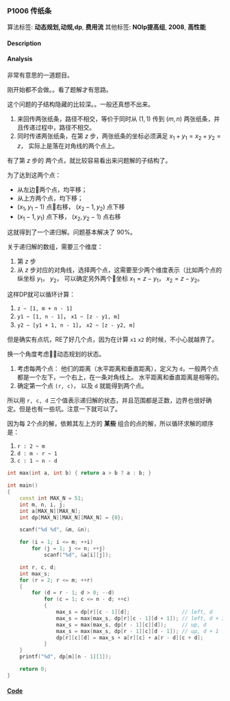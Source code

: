 ### P1006 传纸条

算法标签: **动态规划,动规,dp**, **费用流**
其他标签: **NOIp提高组**, **2008**, **高性能**


#### Description

#### Analysis

非常有意思的一道题目。

刚开始都不会做。。看了题解才有思路。

这个问题的子结构隐藏的比较深。。一般还真想不出来。

1. 来回传两张纸条，路径不相交，等价于同时从 $(1, 1)$ 传到 $(m, n)$ 两张纸条，并且传递过程中，路径不相交。
2. 同时传递两张纸条，在第 $z$ 步，两张纸条的坐标必须满足 $x_1 + y_1 = x_2 + y_2 = z$， 实际上是落在对角线的两个点上。

有了第 $z$ 步的 两个点，就比较容易看出来问题解的子结构了。

为了达到这两个点：

- 从左边两个点，均平移；
- 从上方两个点，均下移；
- $(x_1, y_1 - 1)$ 点右移， $(x_2 - 1, y_2)$ 点下移
- $(x_1 - 1, y_1)$ 点下移， $(x_2, y_2 - 1)$ 点右移

这就得到了一个递归解。问题基本解决了 90%。

关于递归解的数组，需要三个维度：

1. 第 $z$ 步
2. 从 $z$ 步对应的对角线，选择两个点，这需要至少两个维度表示（比如两个点的纵坐标 $y_1$， $y_2$， 可以确定另外两个坐标 $x_1 = z - y_1$， $x_2 = z - y_2$。

这样DP就可以循环计算：

1. `z ~ [1, m + n - 1]`
2. `y1 ~ [1, n - 1]`， `x1 ~ [z - y1, m]`
3. `y2 ~ [y1 + 1, n - 1]`， `x2 ~ [z - y2, m]`

但是确实有点坑，RE了好几个点，因为在计算 `x1` `x2` 的时候，不小心就越界了。

换一个角度考虑动态规划的状态。

1. 考虑每两个点： 他们的距离（水平距离和垂直距离），定义为 `d`，一般两个点都是一个左下，一个右上，在一条对角线上。 水平距离和垂直距离是相等的。 
2. 确定第一个点 `(r, c)`， 以及 `d` 就能得到两个点。

所以用 `r, c, d` 三个值表示递归解的状态，并且范围都是正数，边界也很好确定。但是也有一些坑。注意一下就可以了。

因为每 2个点的解，依赖其左上方的 **某些** 组合的点的解，所以循环求解的顺序是：

1. `r : 2 ~ m`
2. `d : m - r ~ 1`
3. `c : 1 ~ n - d`

```cpp
int max(int a, int b) { return a > b ? a : b; }

int main()
{
    const int MAX_N = 51;
    int m, n, i, j;
    int a[MAX_N][MAX_N];
    int dp[MAX_N][MAX_N][MAX_N] = {0};

    scanf("%d %d", &m, &n);

    for (i = 1; i <= m; ++i)
        for (j = 1; j <= n; ++j)
            scanf("%d", &a[i][j]);

    int r, c, d;
    int max_s;
    for (r = 2; r <= m; ++r)
    {
        for (d = r - 1; d > 0; --d)
            for (c = 1; c <= n - d; ++c)
            {
                max_s = dp[r][c - 1][d];                 // left, d
                max_s = max(max_s, dp[r][c - 1][d + 1]); // left, d + 1
                max_s = max(max_s, dp[r - 1][c][d]);     // up, d
                max_s = max(max_s, dp[r - 1][c][d - 1]); // up, d + 1
                dp[r][c][d] = max_s + a[r][c] + a[r - d][c + d];
            }
    }
    printf("%d", dp[m][n - 1][1]);

    return 0;
}
```



#### [Code](../cpp/p1006.cpp) 

